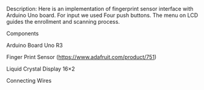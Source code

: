 Description:
Here is an implementation of fingerprint sensor interface with Arduino Uno board. For input we used Four push buttons. The menu on LCD guides the enrollment and scanning process. 

Components

Arduino Board Uno R3

Finger Print Sensor (https://www.adafruit.com/product/751)

Liquid Crystal Display 16×2

Connecting Wires
